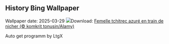 ## History Bing Wallpaper
Wallpaper date: 2025-03-29
![](https://www.bing.com/th?id=OHR.NestingMonarch_FR-CA7537769339_UHD.jpg&w=1000)Download: [Femelle tchitrec azuré en train de nicher (© komkrit tonusin/Alamy)](https://www.bing.com/th?id=OHR.NestingMonarch_FR-CA7537769339_UHD.jpg)

Auto get programm by LtgX
